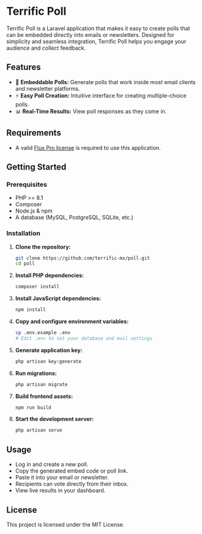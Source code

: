 # Terrific Poll

Terrific Poll is a Laravel application that makes it easy to create polls that can be embedded directly into emails or newsletters. Designed for simplicity and seamless integration, Terrific Poll helps you engage your audience and collect feedback.

## Features

- 📨 **Embeddable Polls:** Generate polls that work inside most email clients and newsletter platforms.
- ⚡ **Easy Poll Creation:** Intuitive interface for creating multiple-choice polls.
- 📊 **Real-Time Results:** View poll responses as they come in.

## Requirements

- A valid [Flux Pro license](https://fluxui.dev/pricing) is required to use this application.

## Getting Started

### Prerequisites

- PHP >= 8.1
- Composer
- Node.js & npm
- A database (MySQL, PostgreSQL, SQLite, etc.)

### Installation

1. **Clone the repository:**
   ```bash
   git clone https://github.com/terrific-mx/poll.git
   cd poll
   ```

2. **Install PHP dependencies:**
   ```bash
   composer install
   ```

3. **Install JavaScript dependencies:**
   ```bash
   npm install
   ```

4. **Copy and configure environment variables:**
   ```bash
   cp .env.example .env
   # Edit .env to set your database and mail settings
   ```

5. **Generate application key:**
   ```bash
   php artisan key:generate
   ```

6. **Run migrations:**
   ```bash
   php artisan migrate
   ```

7. **Build frontend assets:**
   ```bash
   npm run build
   ```

8. **Start the development server:**
   ```bash
   php artisan serve
   ```

## Usage

- Log in and create a new poll.
- Copy the generated embed code or poll link.
- Paste it into your email or newsletter.
- Recipients can vote directly from their inbox.
- View live results in your dashboard.

## License

This project is licensed under the MIT License.
